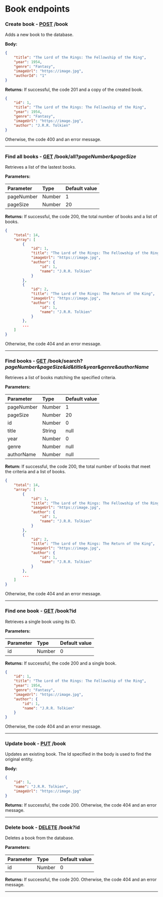 # Book endpoints

### Create book - [POST]() /book

Adds a new book to the database.

**Body:**

```json
{
    "title": "The Lord of the Rings: The Fellowship of the Ring",
    "year": 1954,
    "genre": "Fantasy",
    "imageUrl": "https://image.jpg",
    "authorId": "1"
}
```

**Returns:** If successful, the code 201 and a copy of the created book.

```json
{
    "id": 1,
    "title": "The Lord of the Rings: The Fellowship of the Ring",
    "year": 1954,
    "genre": "Fantasy",
    "imageUrl": "https://image.jpg",
    "author": "J.R.R. Tolkien"
}
```

Otherwise, the code 400 and an error message.

---

### Find all books - [GET]() /book/all?*pageNumber*&*pageSize*

Retrieves a list of the lastest books.

**Parameters:**

| Parameter  | Type   | Default value |
|:-----------|:-------|:--------------|
| pageNumber | Number | 1             |
| pageSize   | Number | 20            |

**Returns:** If successful, the code 200, the total number of books and a list of books.

```json
{
    "total": 14,
    "array": [
        {
            "id": 1,
            "title": "The Lord of the Rings: The Fellowship of the Ring",
            "imageUrl": "https://image.jpg",
            "author": {
                "id": 1,
                "name": "J.R.R. Tolkien"
            }
        },
        {
            "id": 2,
            "title": "The Lord of the Rings: The Return of the King",
            "imageUrl": "https://image.jpg",
            "author": {
                "id": 1,
                "name": "J.R.R. Tolkien"
            }
        },
        ...
    ]
}
```

Otherwise, the code 404 and an error message.

---

### Find books - [GET]() /book/search?*pageNumber*&*pageSize*&*id*&*title*&*year*&*genre*&*authorName*

Retrieves a list of books matching the specified criteria.

**Parameters:**

| Parameter  | Type   | Default value |
|:-----------|:-------|:--------------|
| pageNumber | Number | 1             |
| pageSize   | Number | 20            |
| id         | Number | 0             |
| title      | String | null          |
| year       | Number | 0             |
| genre      | Number | null          |
| authorName | Number | null          |

**Return:** If successful, the code 200, the total number of books that meet the criteria and a list of books.

```json
{
    "total": 14,
    "array": [
        {
            "id": 1,
            "title": "The Lord of the Rings: The Fellowship of the Ring",
            "imageUrl": "https://image.jpg",
            "author": {
                "id": 1,
                "name": "J.R.R. Tolkien"
            }
        },
        {
            "id": 2,
            "title": "The Lord of the Rings: The Return of the King",
            "imageUrl": "https://image.jpg",
            "author": {
                "id": 1,
                "name": "J.R.R. Tolkien"
            }
        },
        ...
    ]
}
```

Otherwise, the code 404 and an error message.

---

### Find one book - [GET]() /book?id

Retrieves a single book using its ID.

**Parameters:**

| Parameter  | Type   | Default value |
|:-----------|:-------|:--------------|
| id         | Number | 0             |

**Returns:** If successful, the code 200 and a single book.

```json
{
    "id": 1,
    "title": "The Lord of the Rings: The Fellowship of the Ring",
    "year": 1954,
    "genre": "Fantasy",
    "imageUrl": "https://image.jpg",
    "author": {
        "id": 1,
        "name": "J.R.R. Tolkien"
    }
}
```

Otherwise, the code 404 and an error message.

---

### Update book - [PUT]() /book

Updates an existing book. The Id specified in the body is used to find the original entity.

**Body:**

```json
{
    "id": 1,
    "name": "J.R.R. Tolkien",
    "imageUrl": "https://image.jpg"
}
```

**Returns:** If successful, the code 200. Otherwise, the code 404 and an error message.

---

### Delete book - [DELETE]() /book?id

Deletes a book from the database.

**Parameters:**

| Parameter  | Type   | Default value |
|:-----------|:-------|:--------------|
| id         | Number | 0             |

**Returns:** If successful, the code 200. Otherwise, the code 404 and an error message.

---